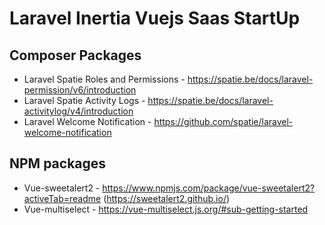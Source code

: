 # Laravel Inertia Vuejs Saas StartUp

## Composer Packages

-   Laravel Spatie Roles and Permissions - https://spatie.be/docs/laravel-permission/v6/introduction
-   Laravel Spatie Activity Logs - https://spatie.be/docs/laravel-activitylog/v4/introduction
-   Laravel Welcome Notification - https://github.com/spatie/laravel-welcome-notification

## NPM packages

-   Vue-sweetalert2 - https://www.npmjs.com/package/vue-sweetalert2?activeTab=readme (https://sweetalert2.github.io/)
-   Vue-multiselect - https://vue-multiselect.js.org/#sub-getting-started

